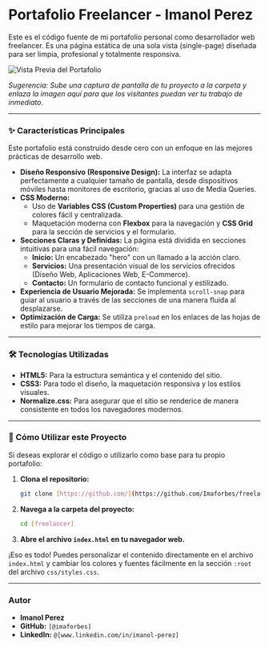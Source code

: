 # Portafolio Freelancer - Imanol Perez

Este es el código fuente de mi portafolio personal como desarrollador web freelancer. Es una página estática de una sola vista (single-page) diseñada para ser limpia, profesional y totalmente responsiva.

![Vista Previa del Portafolio]([https://github.com/Imaforbes/freelancer_portfolio/blob/main/Proy3.png?raw=true])

_Sugerencia: Sube una captura de pantalla de tu proyecto a la carpeta y enlaza la imagen aquí para que los visitantes puedan ver tu trabajo de inmediato._

---

### ✨ Características Principales

Este portafolio está construido desde cero con un enfoque en las mejores prácticas de desarrollo web.

- **Diseño Responsivo (Responsive Design):** La interfaz se adapta perfectamente a cualquier tamaño de pantalla, desde dispositivos móviles hasta monitores de escritorio, gracias al uso de Media Queries.
- **CSS Moderno:**
  - Uso de **Variables CSS (Custom Properties)** para una gestión de colores fácil y centralizada.
  - Maquetación moderna con **Flexbox** para la navegación y **CSS Grid** para la sección de servicios y el formulario.
- **Secciones Claras y Definidas:** La página está dividida en secciones intuitivas para una fácil navegación:
  - **Inicio:** Un encabezado "hero" con un llamado a la acción claro.
  - **Servicios:** Una presentación visual de los servicios ofrecidos (Diseño Web, Aplicaciones Web, E-Commerce).
  - **Contacto:** Un formulario de contacto funcional y estilizado.
- **Experiencia de Usuario Mejorada:** Se implementa `scroll-snap` para guiar al usuario a través de las secciones de una manera fluida al desplazarse.
- **Optimización de Carga:** Se utiliza `preload` en los enlaces de las hojas de estilo para mejorar los tiempos de carga.

---

### 🛠️ Tecnologías Utilizadas

- **HTML5:** Para la estructura semántica y el contenido del sitio.
- **CSS3:** Para todo el diseño, la maquetación responsiva y los estilos visuales.
- **Normalize.css:** Para asegurar que el sitio se renderice de manera consistente en todos los navegadores modernos.

---

### 📂 Cómo Utilizar este Proyecto

Si deseas explorar el código o utilizarlo como base para tu propio portafolio:

1.  **Clona el repositorio:**
    ```bash
    git clone [https://github.com/](https://github.com/Imaforbes/freelancer_portfolio.git)
    ```
2.  **Navega a la carpeta del proyecto:**
    ```bash
    cd [freelancer]
    ```
3.  **Abre el archivo `index.html` en tu navegador web.**

¡Eso es todo! Puedes personalizar el contenido directamente en el archivo `index.html` y cambiar los colores y fuentes fácilmente en la sección `:root` del archivo `css/styles.css`.

---

### Autor

- **Imanol Perez**
- **GitHub:** `[@imaforbes]`
- **LinkedIn:** `@[www.linkedin.com/in/imanol-perez]`
